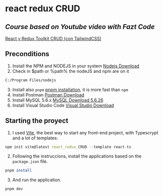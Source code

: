# react redux CRUD
## _Course based on Youtube video with Fazt Code_
[React y Redux Toolkit CRUD (con TailwindCSS)](https://www.youtube.com/watch?v=w2rAP7d6ndg)

## Preconditions
1. Install the NPM and NODEJS in your system [Nodejs Download](https://nodejs.org/en/download/current/)
2. Check in $path or %path% the nodeJS and npm are on it
  ```bash
  C:/Program Files/nodejs
  ```
3. Install also ```pnpm``` [pnpm installation](https://pnpm.io/installation), it is more fast than ```npm```
4. Install Postman
  [Postman Download](https://www.postman.com/downloads/)
5. Install MySQL 5.6.x
  [MySQL Download 5.6.26](https://downloads.mysql.com/archives/community/)
6. Install Visual Studio Code
  [Visual Studio Download](https://code.visualstudio.com/insiders/)

## Starting the proyect
1. I used [Vite](https://vitejs.dev/guide/), the best way to start any front-end project, with Typescrypt and a lot of templates:
```Mathematica
npm init vite@latest react_redux_CRUD --template react-ts
```
2. Following the instruccions, install the applications based on the ```package.json``` file.
```Mathematica
pnpm install
```
3. And run the application.
```Mathematica
pnpm dev
```
